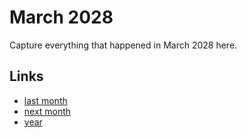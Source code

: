 # March 2028

Capture everything that happened in March 2028 here.

## Links
- [last month](calendar/months/2028-02.md)
- [next month](calendar/months/2028-04.md)
- [year](calendar/years/2028.md)